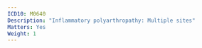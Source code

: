 ```yaml
---
ICD10: M0640
Description: "Inflammatory polyarthropathy: Multiple sites"
Matters: Yes
Weight: 1
---
```

